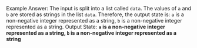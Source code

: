 Example Answer:
The input is split into a list called `data`. The values of `a` and `b` are stored as strings in the list `data`. Therefore, the output state is: `a` is a non-negative integer represented as a string, `b` is a non-negative integer represented as a string.
Output State: **`a` is a non-negative integer represented as a string, `b` is a non-negative integer represented as a string**